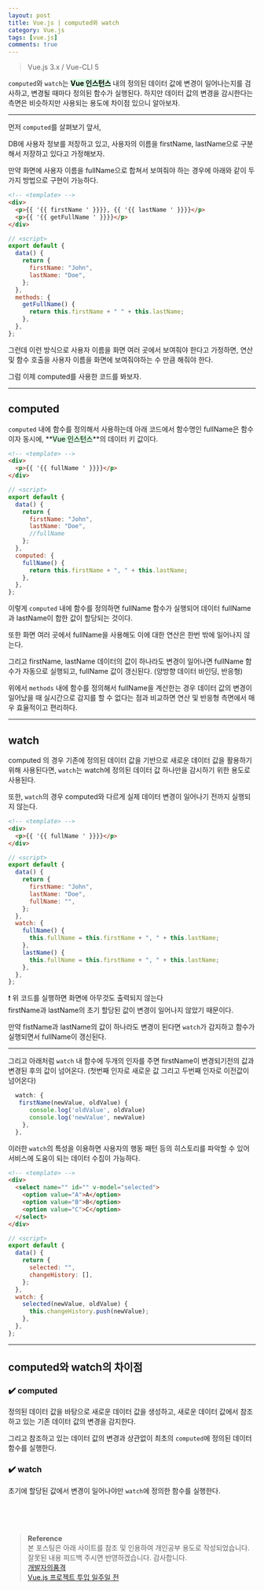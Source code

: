 ```yaml
---
layout: post
title: Vue.js | computed와 watch
category: Vue.js
tags: [vue.js]
comments: true
---
```


> Vue.js 3.x / Vue-CLI 5

`computed`와 `watch`는 **<mark style='background-color: #dcffe4'>Vue 인스턴스</mark>** 내의 정의된 데이터 값에 변경이 일어나는지를 검사하고, 변경될 때마다 정의된 함수가 실행된다. 하지만 데이터 값의 변경을 감시한다는 측면은 비슷하지만 사용되는 용도에 차이점 있으니 알아보자.

---

먼저 `computed`를 살펴보기 앞서,

DB에 사용자 정보를 저장하고 있고, 사용자의 이름을 firstName, lastName으로 구분해서 저장하고 있다고 가정해보자.

만약 화면에 사용자 이름을 fullName으로 합쳐서 보여줘야 하는 경우에 아래와 같이 두가지 방법으로 구현이 가능하다.

```html
<!-- <template> -->
<div>
  <p>{{ '{{ firstName ' }}}}, {{ '{{ lastName ' }}}}</p>
  <p>{{ '{{ getFullName ' }}}}</p>
</div>
```

```javascript
// <script>
export default {
  data() {
    return {
      firstName: "John",
      lastName: "Doe",
    };
  },
  methods: {
    getFullName() {
      return this.firstName + " " + this.lastName;
    },
  },
};
```

그런데 이런 방식으로 사용자 이름을 화면 여러 곳에서 보여줘야 한다고 가정하면, 연산 및 함수 호출을 사용자 이름을 화면에 보여줘야하는 수 만큼 해줘야 한다.

그럼 이제 computed를 사용한 코드를 봐보자.

---

## computed

`computed` 내에 함수를 정의해서 사용하는데 아래 코드에서 함수명인 fullName은 함수이자 동시에, **<mark style='background-color: #dcffe4'>Vue 인스턴스</mark>**의 데이터 키 값이다.

```html
<!-- <template> -->
<div>
  <p>{{ '{{ fullName ' }}}}</p>
</div>
```

```javascript
// <script>
export default {
  data() {
    return {
      firstName: "John",
      lastName: "Doe",
      //fullName
    };
  },
  computed: {
    fullName() {
      return this.firstName + ", " + this.lastName;
    },
  },
};
```

이렇게 `computed` 내에 함수를 정의하면 fullName 함수가 실행되어 데이터 fullName과 lastName이 합한 값이 할당되는 것이다.

또한 화면 여러 곳에서 fullName을 사용해도 이에 대한 연산은 한번 밖에 일어나지 않는다.

그리고 firstName, lastName 데이터의 값이 하나라도 변경이 일어나면 fullName 함수가 자동으로 실행되고, fullName 값이 갱신된다. (양방향 데이터 바인딩, 반응형)

위에서 `methods` 내에 함수를 정의해서 fullName을 계산한는 경우 데이터 값의 변경이 일어났을 때 실시간으로 감지를 할 수 없다는 점과 비교하면 연산 및 반응형 측면에서 매우 효율적이고 편리하다.

---

## watch

computed 의 경우 기존에 정의된 데이터 값을 기반으로 새로운 데이터 값을 활용하기 위해 사용된다면, `watch`는 watch에 정의된 데이터 값 하나만을 감시하기 위한 용도로 사용된다.

또한, `watch`의 경우 computed와 다르게 실제 데이터 변경이 일어나기 전까지 실행되지 않는다.

```html
<!-- <template> -->
<div>
  <p>{{ '{{ fullName ' }}}}</p>
</div>
```

```javascript
// <script>
export default {
  data() {
    return {
      firstName: "John",
      lastName: "Doe",
      fullName: "",
    };
  },
  watch: {
    fullName() {
      this.fullName = this.firstName + ", " + this.lastName;
    },
    lastName() {
      this.fullName = this.firstName + ", " + this.lastName;
    },
  },
};
```

❗️ 위 코드를 실행하면 화면에 아무것도 출력되지 않는다  
firstName과 lastName의 초기 할당된 값이 변경이 일어나지 않았기 때문이다.

만약 fistName과 lastName의 값이 하나라도 변경이 된다면 `watch`가 감지하고 함수가 실행되면서
fullName이 갱신된다.

---

그리고 아래처럼 `watch` 내 함수에 두개의 인자를 주면 firstName이 변경되기전의 값과 변경된 후의 값이 넘어온다. (첫번째 인자로 새로운 값 그리고 두번째 인자로 이전값이 넘어온다)

```javascript
  watch: {
   firstName(newValue, oldValue) {
      console.log('oldValue', oldValue)
      console.log('newValue', newValue)
    },
  },
```

이러한 `watch`의 특성을 이용하면 사용자의 행동 패턴 등의 히스토리를 파악할 수 있어 서비스에 도움이 되는 데이터 수집이 가능하다.

```html
<!-- <template> -->
<div>
  <select name="" id="" v-model="selected">
    <option value="A">A</option>
    <option value="B">B</option>
    <option value="C">C</option>
  </select>
</div>
```

```javascript
// <script>
export default {
  data() {
    return {
      selected: "",
      changeHistory: [],
    };
  },
  watch: {
    selected(newValue, oldValue) {
      this.changeHistory.push(newValue);
    },
  },
};
```

---

## computed와 watch의 차이점

### ✔️ computed

정의된 데이터 값을 바탕으로 새로운 데이터 값을 생성하고, 새로운 데이터 값에서 참조하고 있는 기존 데이터 값의 변경을 감지한다.

그리고 참조하고 있는 데이터 값의 변경과 상관없이 최초의 `computed`에 정의된 데이터 함수를 실행한다.

### ✔️ watch

초기에 할당된 값에서 변경이 일어나야만 `watch`에 정의한 함수를 실행한다.

  <br>
  <br>
  <br>

> **Reference**  
> 본 포스팅은 아래 사이트를 참조 및 인용하여 개인공부 용도로 작성되었습니다.  
> 잘못된 내용 피드백 주시면 반영하겠습니다. 감사합니다.  
> [개발자의품격](https://www.youtube.com/c/개발자의품격)  
> [Vue.js 프로젝트 투입 일주일 전](http://www.yes24.com/Product/Goods/101926719)
